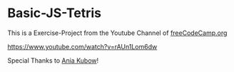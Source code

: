 # Basic-JS-Tetris

This is a Exercise-Project from the Youtube Channel of [freeCodeCamp.org](https://www.freecodecamp.org)

<https://www.youtube.com/watch?v=rAUn1Lom6dw>

Special Thanks to [Ania Kubow](https://github.com/kubowania)!
